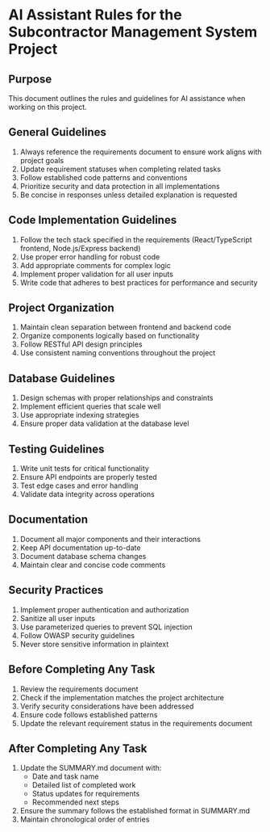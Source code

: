 # AI Assistant Rules for the Subcontractor Management System Project

## Purpose
This document outlines the rules and guidelines for AI assistance when working on this project.

## General Guidelines
1. Always reference the requirements document to ensure work aligns with project goals
2. Update requirement statuses when completing related tasks
3. Follow established code patterns and conventions
4. Prioritize security and data protection in all implementations
5. Be concise in responses unless detailed explanation is requested

## Code Implementation Guidelines
1. Follow the tech stack specified in the requirements (React/TypeScript frontend, Node.js/Express backend)
2. Use proper error handling for robust code
3. Add appropriate comments for complex logic
4. Implement proper validation for all user inputs
5. Write code that adheres to best practices for performance and security

## Project Organization
1. Maintain clean separation between frontend and backend code
2. Organize components logically based on functionality
3. Follow RESTful API design principles
4. Use consistent naming conventions throughout the project

## Database Guidelines
1. Design schemas with proper relationships and constraints
2. Implement efficient queries that scale well
3. Use appropriate indexing strategies
4. Ensure proper data validation at the database level

## Testing Guidelines
1. Write unit tests for critical functionality
2. Ensure API endpoints are properly tested
3. Test edge cases and error handling
4. Validate data integrity across operations

## Documentation
1. Document all major components and their interactions
2. Keep API documentation up-to-date
3. Document database schema changes
4. Maintain clear and concise code comments

## Security Practices
1. Implement proper authentication and authorization
2. Sanitize all user inputs
3. Use parameterized queries to prevent SQL injection
4. Follow OWASP security guidelines
5. Never store sensitive information in plaintext

## Before Completing Any Task
1. Review the requirements document
2. Check if the implementation matches the project architecture
3. Verify security considerations have been addressed
4. Ensure code follows established patterns
5. Update the relevant requirement status in the requirements document

## After Completing Any Task
1. Update the SUMMARY.md document with:
   - Date and task name
   - Detailed list of completed work
   - Status updates for requirements
   - Recommended next steps
2. Ensure the summary follows the established format in SUMMARY.md
3. Maintain chronological order of entries